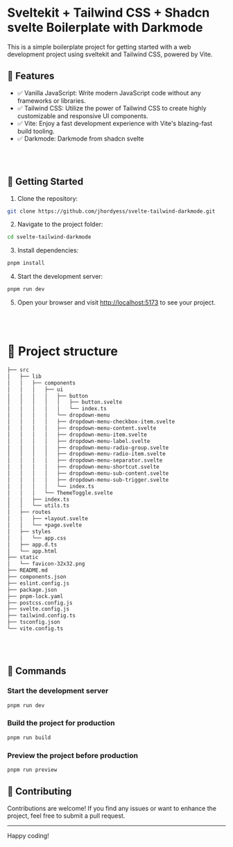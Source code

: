 # Sveltekit + Tailwind CSS + Shadcn svelte Boilerplate with Darkmode

This is a simple boilerplate project for getting started with a web development project using sveltekit and Tailwind CSS, powered by Vite.

## 🎯 Features

- ✅ Vanilla JavaScript: Write modern JavaScript code without any frameworks or libraries.
- ✅ Tailwind CSS: Utilize the power of Tailwind CSS to create highly customizable and responsive UI components.
- ✅ Vite: Enjoy a fast development experience with Vite's blazing-fast build tooling.
- ✅ Darkmode: Darkmode from shadcn svelte

<br><br>

## 🎯 Getting Started

1. Clone the repository:

```sh
git clone https://github.com/jhordyess/svelte-tailwind-darkmode.git
```

2. Navigate to the project folder:

```sh
cd svelte-tailwind-darkmode
```

3. Install dependencies:

```sh
pnpm install
```

4. Start the development server:

```sh
pnpm run dev
```

5. Open your browser and visit [http://localhost:5173](http://localhost:5173) to see your project.

<br><br>

# 📌 Project structure

```md
├── src
│   ├── lib
│   │   ├── components
│   │   │   ├── ui
│   │   │   │   ├── button
│   │   │   │   │   ├── button.svelte
│   │   │   │   │   └── index.ts
│   │   │   │   └── dropdown-menu
│   │   │   │   ├── dropdown-menu-checkbox-item.svelte
│   │   │   │   ├── dropdown-menu-content.svelte
│   │   │   │   ├── dropdown-menu-item.svelte
│   │   │   │   ├── dropdown-menu-label.svelte
│   │   │   │   ├── dropdown-menu-radio-group.svelte
│   │   │   │   ├── dropdown-menu-radio-item.svelte
│   │   │   │   ├── dropdown-menu-separator.svelte
│   │   │   │   ├── dropdown-menu-shortcut.svelte
│   │   │   │   ├── dropdown-menu-sub-content.svelte
│   │   │   │   ├── dropdown-menu-sub-trigger.svelte
│   │   │   │   └── index.ts
│   │   │   └── ThemeToggle.svelte
│   │   ├── index.ts
│   │   └── utils.ts
│   ├── routes
│   │   ├── +layout.svelte
│   │   └── +page.svelte
│   ├── styles
│   │   └── app.css
│   ├── app.d.ts
│   └── app.html
├── static
│   └── favicon-32x32.png
├── README.md
├── components.json
├── eslint.config.js
├── package.json
├── pnpm-lock.yaml
├── postcss.config.js
├── svelte.config.js
├── tailwind.config.ts
├── tsconfig.json
└── vite.config.ts
```

<br><br>

## 🎯 Commands

### Start the development server

```sh
pnpm run dev
```

### Build the project for production

```sh
pnpm run build
```

### Preview the project before production

```sh
pnpm run preview
```

## 🎯 Contributing

Contributions are welcome! If you find any issues or want to enhance the project, feel free to submit a pull request.

---

Happy coding!
